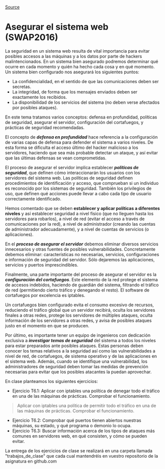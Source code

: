 [Source](http://swap-ugr.blogspot.com.es/2016/04/tema-6-de-teoria-asegurar-el-sistema.html "Permalink to Asegurar el sistema web (SWAP2016)")

# Asegurar el sistema web (SWAP2016)

La seguridad en un sistema web resulta de vital importancia para evitar posibles accesos a las máquinas y a los datos por parte de hackers malintencionados. En un sistema bien asegurado podremos determinar qué ocurre en cada momento y quién ha hecho cada cosa y en qué momento. Un sistema bien configurado nos asegurará los siguientes puntos:  

* La confidencialidad, en el sentido de que las comunicaciones deben ser secretas.
* La integridad, de forma que los mensajes enviados deben ser exactamente los recibidos.
* La disponibilidad de los servicios del sistema (no deben verse afectados por posibles ataques).
  
En este tema tratamos varios conceptos: defensa en profundidad, políticas de seguridad, asegurar el servidor, configuración del cortafuegos, y prácticas de seguridad recomendadas.

El concepto de **_defensa en profundidad_** hace referencia a la configuración de varias capas de defensa para defender el sistema a varios niveles. De esta forma se dificulta el acceso último del hacker malicioso a los servidores, haciendo que sea más probable detectar un ataque, y así evitar que las últimas defensas se vean comprometidas.

El proceso de asegurar el servidor implica establecer _**políticas de seguridad**_, que definen cómo interaccionarán los usuarios con los servidores del sistema web. Las políticas de seguridad definen procedimientos de identificación y acceso, que comprueban si un individuo es reconocido por los sistemas de seguridad. También los privilegios de uso, que definen qué acciones puede llevar a cabo cada tipo de usuario correctamente identificado.

Hemos comentado que se deben **establecer y aplicar políticas a diferentes niveles** y así establecer seguridad a nivel físico (que no lleguen hasta los servidores para robarlos), a nivel de red (evitar el acceso a través de comunicaciones por la red), a nivel de administrador (creando las cuentas de administrador adecuadamente), y a nivel de cuentas de servicios (o aplicaciones).

En el _**proceso de asegurar el servidor**_ debemos eliminar diversos servicios innecesarios y otras fuentes de posibles vulnerabilidades. Concretamente debemos eliminar: características no necesarias, servicios, configuraciones e información de seguridad del servidor. Sólo dejaremos las aplicaciones, servicios y puertos imprescindibles.

Finalmente, una parte importante del proceso de asegurar el servidor es la **_configuración del cortafuegos_**. Este elemento de la red protege el sistema de accesos indebidos, haciendo de guardián del sistema, filtrando el tráfico de red (permitiendo cierto tráfico y denegando el resto). El software de cortafuegos por excelencia es iptables.

Un cortafuegos bien configurado evita el consumo excesivo de recursos, reduciendo el tráfico global que un servidor recibirá, oculta los servidores finales a otras redes, protege los servidores de múltiples ataques, oculta información de los servidores a otras redes, y avisa de posibles ataques justo en el momento en que se producen.

Por último, es importante tener un equipo de ingenieros con dedicación exclusiva a **_investigar temas de seguridad_** del sistema a todos los niveles para estar preparados ante posibles ataques. Estas personas deben conocer los temas relativos a la seguridad así como las vulnerabilidades a nivel de red, de cortafuegos, de sistema operativo y de las aplicaciones en el sistema web. Además, cuando se identifique una vulnerabilidad, los administradores de seguridad deben tomar las medidas de prevención necesarias para evitar que los posibles atacantes la puedan aprovechar.

En clase planteamos los siguientes ejercicios:  

* Ejercicio T6.1: Aplicar con iptables una política de denegar todo el tráfico en una de las máquinas de prácticas. Comprobar el funcionamiento.  

> Aplicar con iptables una política de permitir todo el tráfico en una de las máquinas de prácticas. Comprobar el funcionamiento.  

* Ejercicio T6.2: Comprobar qué puertos tienen abiertos nuestras máquinas, su estado, y qué programa o demonio lo ocupa.  
* Ejercicio T6.3: Buscar información acerca de los tipos de ataques más comunes en servidores web, en qué consisten, y cómo se pueden evitar.  

La entrega de los ejercicios de clase se realizará en una carpeta llamada "trabajos_de_clase" que cada cual mantendréis en vuestro repositorio de la asignatura en github.com